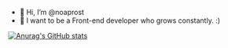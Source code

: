 - 👋 Hi, I’m @noaprost
- 👀 I want to be a Front-end developer who grows constantly. :)

[![Anurag's GitHub stats](https://github-readme-stats.vercel.app/api?username=noaprost&hide=contribs,issues,stars&show_icons=true&theme=midnight-purple)](https://github.com/anuraghazra/github-readme-stats)


